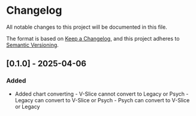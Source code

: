 # Changelog

All notable changes to this project will be documented in this file.

The format is based on [Keep a Changelog](https://keepachangelog.com/en/1.0.0/),
and this project adheres to [Semantic Versioning](https://semver.org/spec/v2.0.0.html).

## [0.1.0] - 2025-04-06
### Added
- Added chart converting
        - V-Slice cannot convert to Legacy or Psych
        - Legacy can convert to V-Slice or Psych
        - Psych can convert to V-Slice or Legacy